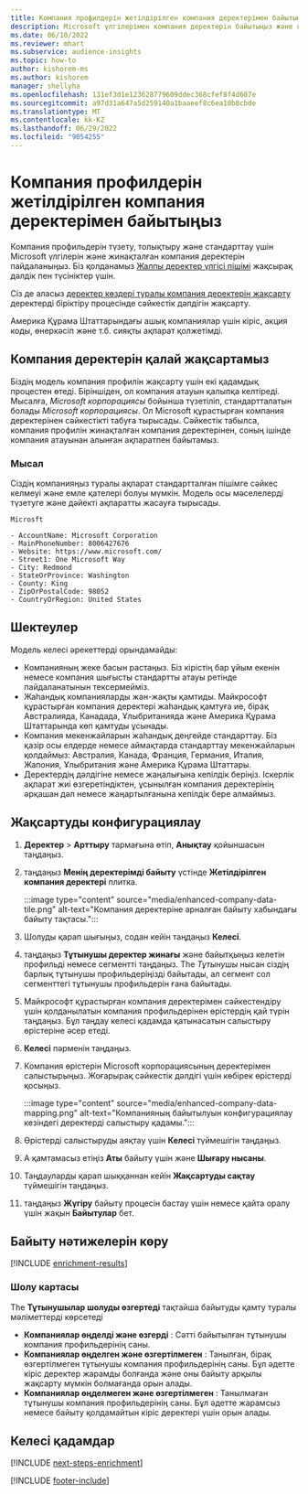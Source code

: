 ```yaml
---
title: Компания профилдерін жетілдірілген компания деректерімен байытыңыз
description: Microsoft үлгілерімен компания деректерін байытыңыз және қалыпқа келтіріңіз.
ms.date: 06/10/2022
ms.reviewer: mhart
ms.subservice: audience-insights
ms.topic: how-to
author: kishorem-ms
ms.author: kishorem
manager: shellyha
ms.openlocfilehash: 131ef3d1e123628779609ddec368cfef8f4d607e
ms.sourcegitcommit: a97d31a647a5d259140a1baaeef8c6ea10b8cbde
ms.translationtype: MT
ms.contentlocale: kk-KZ
ms.lasthandoff: 06/29/2022
ms.locfileid: "9054255"
---
```

# <a name="enrich-company-profiles-with-enhanced-company-data"></a>Компания профилдерін жетілдірілген компания деректерімен байытыңыз

Компания профильдерін түзету, толықтыру және стандарттау үшін Microsoft үлгілерін және жинақталған компания деректерін пайдаланыңыз. Біз қолданамыз [Жалпы деректер үлгісі пішімі](/common-data-model/schema/core/applicationcommon/account) жақсырақ дәлдік пен түсініктер үшін.

Сіз де аласыз [деректер көздері туралы компания деректерін жақсарту](data-sources-enrichment.md) деректерді біріктіру процесінде сәйкестік дәлдігін жақсарту.

Америка Құрама Штаттарындағы ашық компаниялар үшін кіріс, акция коды, өнеркәсіп және т.б. сияқты ақпарат қолжетімді.  

## <a name="how-we-enhance-company-data"></a>Компания деректерін қалай жақсартамыз

Біздің модель компания профилін жақсарту үшін екі қадамдық процестен өтеді. Біріншіден, ол компания атауын қалыпқа келтіреді. Мысалға, *Microsoft корпорациясы* бойынша түзетіліп, стандартталатын болады *Microsoft корпорациясы*. Ол Microsoft құрастырған компания деректерінен сәйкестікті табуға тырысады. Сәйкестік табылса, компания профилін жинақталған компания деректерінен, соның ішінде компания атауынан алынған ақпаратпен байытамыз.

### <a name="example"></a>Мысал

Сіздің компанияңыз туралы ақпарат стандартталған пішімге сәйкес келмеуі және емле қателері болуы мүмкін. Модель осы мәселелерді түзетуге және дәйекті ақпаратты жасауға тырысады.

```Input
Microsft
```

```Output
- AccountName: Microsoft Corporation
- MainPhoneNumber: 8006427676
- Website: https://www.microsoft.com/
- Street1: One Microsoft Way
- City: Redmond
- StateOrProvince: Washington
- County: King
- ZipOrPostalCode: 98052
- CountryOrRegion: United States
```

## <a name="limitations"></a>Шектеулер

Модель келесі әрекеттерді орындамайды:

- Компанияның жеке басын растаңыз. Біз кірістің бар ұйым екенін немесе компания шығысты стандартты атауы ретінде пайдаланатынын тексермейміз.
- Жаһандық компанияларды жан-жақты қамтиды. Майкрософт құрастырған компания деректері жаһандық қамтуға ие, бірақ Австралияда, Канадада, Ұлыбританияда және Америка Құрама Штаттарында көп қамтуды ұсынады.
- Компания мекенжайларын жаһандық деңгейде стандарттау. Біз қазір осы елдерде немесе аймақтарда стандарттау мекенжайларын қолдаймыз: Австралия, Канада, Франция, Германия, Италия, Жапония, Ұлыбритания және Америка Құрама Штаттары.
- Деректердің дәлдігіне немесе жаңалығына кепілдік беріңіз. Іскерлік ақпарат жиі өзгеретіндіктен, ұсынылған компания деректерінің әрқашан дәл немесе жаңартылғанына кепілдік бере алмаймыз.

## <a name="configure-the-enrichment"></a>Жақсартуды конфигурациялау

1. **Деректер** > **Арттыру** тармағына өтіп, **Анықтау** қойыншасын таңдаңыз.

1. таңдаңыз **Менің деректерімді байыту** үстінде **Жетілдірілген компания деректері** плитка.

   :::image type="content" source="media/enhanced-company-data-tile.png" alt-text="Компания деректеріне арналған байыту хабындағы байыту тақтасы.":::

1. Шолуды қарап шығыңыз, содан кейін таңдаңыз **Келесі**.

1. таңдаңыз **Тұтынушы деректер жинағы** және байытқыңыз келетін профильді немесе сегментті таңдаңыз. The *Тұтынушы* нысан сіздің барлық тұтынушы профильдеріңізді байытады, ал сегмент сол сегменттегі тұтынушы профильдерін ғана байытады.

1. Майкрософт құрастырған компания деректерімен сәйкестендіру үшін қолданылатын компания профильдерінен өрістердің қай түрін таңдаңыз. Бұл таңдау келесі қадамда қатынасатын салыстыру өрістеріне әсер етеді.

1. **Келесі** пәрменін таңдаңыз.

1. Компания өрістерін Microsoft корпорациясының деректерімен салыстырыңыз. Жоғарырақ сәйкестік дәлдігі үшін көбірек өрістерді қосыңыз.

    :::image type="content" source="media/enhanced-company-data-mapping.png" alt-text="Компанияның байытылуын конфигурациялау кезіндегі деректерді салыстыру қадамы.":::

1. Өрістерді салыстыруды аяқтау үшін **Келесі** түймешігін таңдаңыз.

1. А қамтамасыз етіңіз **Аты** байыту үшін және **Шығару нысаны**.

1. Таңдауларды қарап шыққаннан кейін **Жақсартуды сақтау** түймешігін таңдаңыз.

1. таңдаңыз **Жүгіру** байыту процесін бастау үшін немесе қайта оралу үшін жақын **Байытулар** бет.

## <a name="view-enrichment-results"></a>Байыту нәтижелерін көру

[!INCLUDE [enrichment-results](includes/enrichment-results.md)]

### <a name="overview-card"></a>Шолу картасы

The **Тұтынушылар шолуды өзгертеді** тақтайша байытуды қамту туралы мәліметтерді көрсетеді

- **Компаниялар өңделді және өзгерді** : Сәтті байытылған тұтынушы компания профильдерінің саны.
- **Компаниялар өңделген және өзгертілмеген** : Танылған, бірақ өзгертілмеген тұтынушы компания профильдерінің саны. Бұл әдетте кіріс деректер жарамды болғанда және оны байыту арқылы жақсарту мүмкін болмағанда орын алады.
- **Компаниялар өңделмеген және өзгертілмеген** : Танылмаған тұтынушы компания профильдерінің саны. Бұл әдетте жарамсыз немесе байыту қолдамайтын кіріс деректері үшін орын алады.

## <a name="next-steps"></a>Келесі қадамдар

[!INCLUDE [next-steps-enrichment](includes/next-steps-enrichment.md)]

[!INCLUDE [footer-include](includes/footer-banner.md)]
